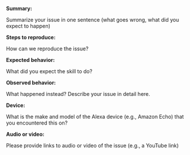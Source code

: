 **Summary:** 

Summarize your issue in one sentence (what goes wrong, what did you expect to happen)

**Steps to reproduce:** 

How can we reproduce the issue?

**Expected behavior:** 

What did you expect the skill to do?

**Observed behavior:** 

What happened instead?  Describe your issue in detail here.

**Device:** 

What is the make and model of the Alexa device (e.g., Amazon Echo) that you encountered this on?

**Audio or video:** 

Please provide links to audio or video of the issue (e.g., a YouTube link)